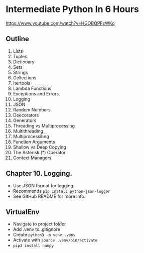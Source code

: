 # Intermediate Python In 6 Hours

https://www.youtube.com/watch?v=HGOBQPFzWKo

## Outline

1. Lists
2. Tuples
3. Dictionary
4. Sets
5. Strings
6. Collections
7. Itertools
8. Lambda Functions
9. Exceptions and Errors
10. Logging
11. JSON
12. Random Numbers
13. Deecorators
14. Generators
15. Threading vs Multiprocessing
16. Multithreading
17. Multiprocessihng
18. Function Arguments
19. Shallow vs Deep Copying
20. The Asterisk (*) Operator
21. Context Managers

## Chapter 10. Logging.

- Use JSON format for logging.
- Recommends `pip install python-json-logger`
- See GitHub README for more info.

## VirtualEnv

- Navigate to project folder
- Add .venv to .gitignore
- Create `python3 -m venv .venv`
- Activate with `source .venv/bin/activate`
- `pip3 install numpy`